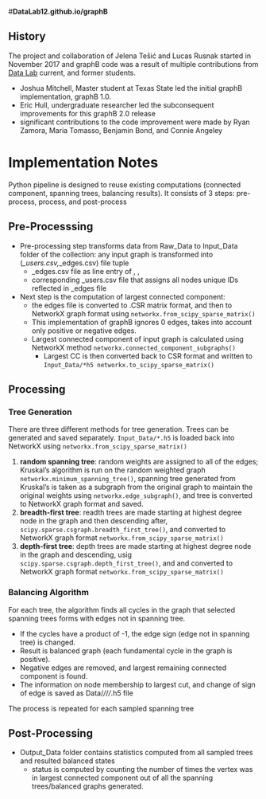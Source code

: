 #**DataLab12.github.io/graphB**

## History 
The project and collaboration of Jelena Tešić and Lucas Rusnak started in November 2017 and graphB code was a result of multiple contributions from [Data Lab](DataLab12.github.io) current, and former students.  
* Joshua Mitchell, Master student at Texas State led the initial graphB implementation, graphB 1.0.
* Eric Hull, undergraduate researcher led the subconsequent improvements for this graphB 2.0 release
* significant contributions to the code improvement were made by Ryan Zamora, Maria Tomasso, Benjamin Bond, and Connie Angeley 

# Implementation Notes 
Python pipeline is designed to reuse existing computations (connected component, spanning trees, balancing results).  It consists of 3 steps: pre-process, process, and post-process 

## Pre-Processsing 
* Pre-processing step transforms data from Raw_Data to Input_Data folder of the collection: any input graph is transformed into (*_users.csv,*_edges.csv) file tuple 
   *  _edges.csv file as line entry of <from>, <to>, <vote>
   * corresponding _users.csv file that assigns all nodes unique IDs reflected in _edges file 
* Next step is the computation of largest connected component: 
   * the edges file is converted to .CSR matrix format, and then to NetworkX graph format using 
            ```networkx.from_scipy_sparse_matrix()``` 
   * This implementation of graphB ignores 0 edges, takes into account only positive or negative edges. 
   * Largest connected component of input graph is calculated using NetworkX method 
            ```networkx.connected_component_subgraphs()```
	 * Largest CC is then converted back to CSR format and written to 
	        ```Input_Data/*h5 networkx.to_scipy_sparse_matrix()```

## Processing 

### Tree Generation 

There are three different methods for tree generation. Trees can be generated and saved separately.
  ```Input_Data/*.h5``` is loaded back into NetworkX using ```networkx.from_scipy_sparse_matrix()```
1. **random spanning tree**: random weights are assigned to all of the edges; Kruskal’s algorithm is run on the random weighted graph
   ```networkx.minimum_spanning_tree()```, spanning tree generated from Kruskal’s is taken as a subgraph from the original graph to maintain the original weights using 
   ```networkx.edge_subgraph()```, 
   and tree is converted to NetworkX graph format and saved. 
2.  **breadth-first tree**: readth trees are made starting at highest degree node in the graph and then descending after,
	```scipy.sparse.csgraph.breadth_first_tree()```, and converted to NetworkX graph format
	```networkx.from_scipy_sparse_matrix()```
2. **depth-first tree**: depth trees are made starting at highest degree node in the graph and descending, usig
    ```scipy.sparse.csgraph.depth_first_tree()```, and and converted to NetworkX graph format
	```networkx.from_scipy_sparse_matrix()```

### Balancing Algorithm

For each tree, the algorithm finds all cycles in the graph that selected spanning trees forms with edges not in spanning tree.
* If the cycles have a product of -1, the edge sign (edge not in spanning tree) is changed.
* Result is balanced graph (each fundamental cycle in the graph is positive). 
* Negative edges are removed, and largest remaining connected component is found. 
* The information on node membership to largest cut, and change of sign of edge is saved as Data/*/*/*/*.h5 file 
  
The process is repeated for each sampled spanning tree 
  
## Post-Processing 

* Output_Data folder contains statistics computed from all sampled trees and resulted balanced states 
  * status is computed by counting the number of times the vertex was in largest connected component out of all the spanning trees/balanced graphs generated.
 